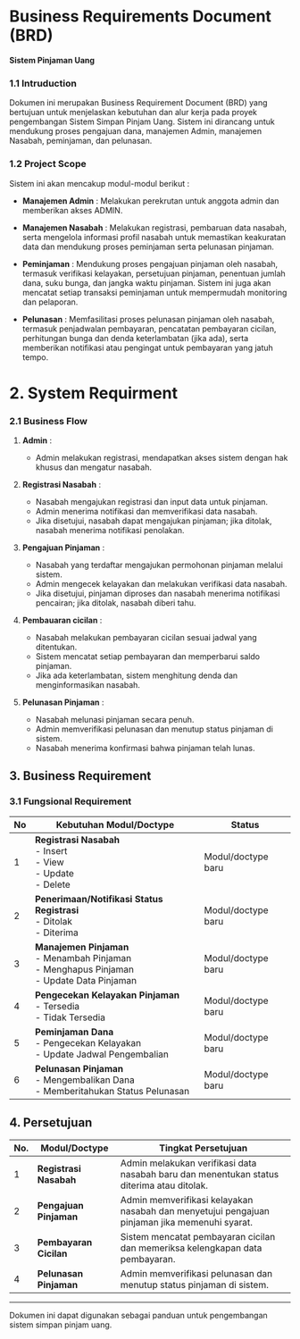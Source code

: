 # Business Requirements Document (BRD)

**Sistem Pinjaman Uang** 

### 1.1 Intruduction

Dokumen ini merupakan Business Requirement Document (BRD) yang bertujuan untuk menjelaskan kebutuhan dan alur kerja pada proyek pengembangan Sistem Simpan Pinjam Uang. Sistem ini dirancang untuk mendukung proses pengajuan dana, manajemen Admin, manajemen Nasabah, peminjaman, dan pelunasan.

### 1.2 Project Scope

Sistem ini akan mencakup modul-modul berikut :

- **Manajemen Admin** : Melakukan perekrutan untuk anggota admin dan memberikan akses ADMIN.

- **Manajemen Nasabah** : Melakukan registrasi, pembaruan data nasabah, serta mengelola informasi profil nasabah untuk memastikan keakuratan data dan mendukung proses peminjaman serta pelunasan pinjaman.

- **Peminjaman** : Mendukung proses pengajuan pinjaman oleh nasabah, termasuk verifikasi kelayakan, persetujuan pinjaman, penentuan jumlah dana, suku bunga, dan jangka waktu pinjaman. Sistem ini juga akan mencatat setiap transaksi peminjaman untuk mempermudah monitoring dan pelaporan.

- **Pelunasan** : Memfasilitasi proses pelunasan pinjaman oleh nasabah, termasuk penjadwalan pembayaran, pencatatan pembayaran cicilan, perhitungan bunga dan denda keterlambatan (jika ada), serta memberikan notifikasi atau pengingat untuk pembayaran yang jatuh tempo.

# 2. System Requirment 

### 2.1 Business Flow

1. **Admin** : 
    - Admin melakukan registrasi, mendapatkan akses sistem dengan hak khusus dan mengatur nasabah.

2. **Registrasi Nasabah** :
   - Nasabah mengajukan registrasi dan input data untuk pinjaman.
   - Admin menerima notifikasi dan memverifikasi data nasabah.
   - Jika disetujui, nasabah dapat mengajukan pinjaman; jika ditolak, nasabah menerima notifikasi penolakan.

3. **Pengajuan Pinjaman** :
    - Nasabah yang terdaftar mengajukan permohonan pinjaman melalui sistem.
    - Admin mengecek kelayakan dan melakukan verifikasi data nasabah.
    - Jika disetujui, pinjaman diproses dan nasabah menerima notifikasi pencairan; jika ditolak, nasabah diberi tahu.

4. **Pembauaran cicilan** :
    - Nasabah melakukan pembayaran cicilan sesuai jadwal yang ditentukan.
    - Sistem mencatat setiap pembayaran dan memperbarui saldo pinjaman.
    - Jika ada keterlambatan, sistem menghitung denda dan menginformasikan nasabah.

5. **Pelunasan Pinjaman** :
    - Nasabah melunasi pinjaman secara penuh.
    - Admin memverifikasi pelunasan dan menutup status pinjaman di sistem.
    - Nasabah menerima konfirmasi bahwa pinjaman telah lunas.

## 3. Business Requirement

### 3.1 Fungsional Requirement

| No | Kebutuhan Modul/Doctype                          | Status             |
|----|--------------------------------------------------|--------------------|
| 1  | **Registrasi Nasabah**<br>- Insert<br>- View<br>- Update<br>- Delete | Modul/doctype baru |
| 2  | **Penerimaan/Notifikasi Status Registrasi**<br>- Ditolak<br>- Diterima | Modul/doctype baru |
| 3  | **Manajemen Pinjaman**<br>- Menambah Pinjaman<br>- Menghapus Pinjaman<br>- Update Data Pinjaman | Modul/doctype baru |
| 4  | **Pengecekan Kelayakan Pinjaman**<br>- Tersedia<br>- Tidak Tersedia | Modul/doctype baru |
| 5  | **Peminjaman Dana**<br>- Pengecekan Kelayakan<br>- Update Jadwal Pengembalian | Modul/doctype baru |
| 6  | **Pelunasan Pinjaman**<br>- Mengembalikan Dana<br>- Memberitahukan Status Pelunasan | Modul/doctype baru |


## 4. Persetujuan

| No. | Modul/Doctype             | Tingkat Persetujuan                                               |
|-----|----------------------------|------------------------------------------------------------------|
| 1   | **Registrasi Nasabah**     | Admin melakukan verifikasi data nasabah baru dan menentukan status diterima atau ditolak. |
| 2   | **Pengajuan Pinjaman**     | Admin memverifikasi kelayakan nasabah dan menyetujui pengajuan pinjaman jika memenuhi syarat. |
| 3   | **Pembayaran Cicilan**      | Sistem mencatat pembayaran cicilan dan memeriksa kelengkapan data pembayaran. |
| 4   | **Pelunasan Pinjaman**      | Admin memverifikasi pelunasan dan menutup status pinjaman di sistem. |

---

Dokumen ini dapat digunakan sebagai panduan untuk pengembangan sistem simpan pinjam uang.
